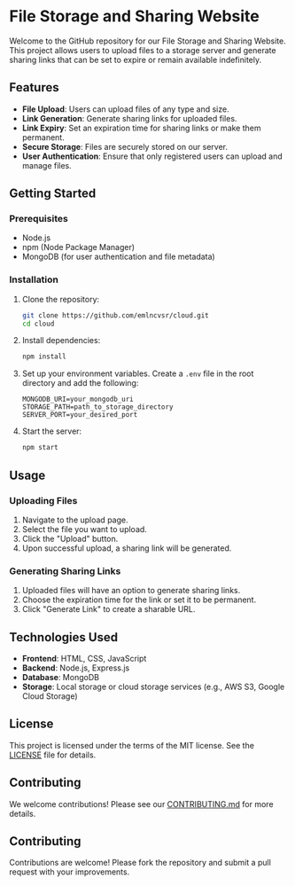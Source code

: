 
# File Storage and Sharing Website

Welcome to the GitHub repository for our File Storage and Sharing Website. This project allows users to upload files to a storage server and generate sharing links that can be set to expire or remain available indefinitely.

## Features

- **File Upload**: Users can upload files of any type and size.
- **Link Generation**: Generate sharing links for uploaded files.
- **Link Expiry**: Set an expiration time for sharing links or make them permanent.
- **Secure Storage**: Files are securely stored on our server.
- **User Authentication**: Ensure that only registered users can upload and manage files.

## Getting Started

### Prerequisites

- Node.js
- npm (Node Package Manager)
- MongoDB (for user authentication and file metadata)

### Installation

1. Clone the repository:
    ```bash
    git clone https://github.com/emlncvsr/cloud.git
    cd cloud
    ```

2. Install dependencies:
    ```bash
    npm install
    ```

3. Set up your environment variables. Create a `.env` file in the root directory and add the following:
    ```env
    MONGODB_URI=your_mongodb_uri
    STORAGE_PATH=path_to_storage_directory
    SERVER_PORT=your_desired_port
    ```

4. Start the server:
    ```bash
    npm start
    ```

## Usage

### Uploading Files

1. Navigate to the upload page.
2. Select the file you want to upload.
3. Click the "Upload" button.
4. Upon successful upload, a sharing link will be generated.

### Generating Sharing Links

1. Uploaded files will have an option to generate sharing links.
2. Choose the expiration time for the link or set it to be permanent.
3. Click "Generate Link" to create a sharable URL.

## Technologies Used

- **Frontend**: HTML, CSS, JavaScript
- **Backend**: Node.js, Express.js
- **Database**: MongoDB
- **Storage**: Local storage or cloud storage services (e.g., AWS S3, Google Cloud Storage)

## License

This project is licensed under the terms of the MIT license. See the [LICENSE](LICENSE) file for details.

## Contributing

We welcome contributions! Please see our [CONTRIBUTING.md](CONTRIBUTING.md) for more details.

## Contributing

Contributions are welcome! Please fork the repository and submit a pull request with your improvements.